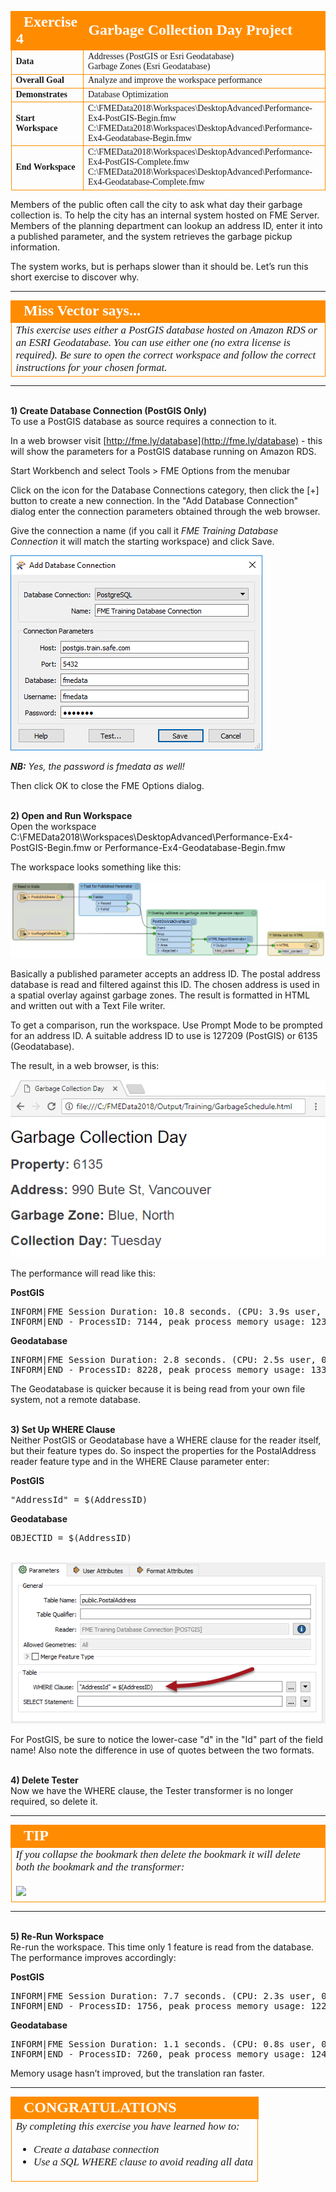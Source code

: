 <!--Exercise Section-->


<table style="border-spacing: 0px;border-collapse: collapse;font-family:serif">
<tr>
<td style="vertical-align:middle;background-color:darkorange;border: 2px solid darkorange">
<i class="fa fa-cogs fa-lg fa-pull-left fa-fw" style="color:white;padding-right: 12px;vertical-align:text-top"></i>
<span style="color:white;font-size:x-large;font-weight: bold">Exercise 4</span>
</td>
<td style="border: 2px solid darkorange;background-color:darkorange;color:white">
<span style="color:white;font-size:x-large;font-weight: bold">Garbage Collection Day Project</span>
</td>
</tr>

<tr>
<td style="border: 1px solid darkorange; font-weight: bold">Data</td>
<td style="border: 1px solid darkorange">Addresses (PostGIS or Esri Geodatabase)<br>Garbage Zones (Esri Geodatabase)</td>
</tr>

<tr>
<td style="border: 1px solid darkorange; font-weight: bold">Overall Goal</td>
<td style="border: 1px solid darkorange">Analyze and improve the workspace performance</td>
</tr>

<tr>
<td style="border: 1px solid darkorange; font-weight: bold">Demonstrates</td>
<td style="border: 1px solid darkorange">Database Optimization</td>
</tr>

<tr>
<td style="border: 1px solid darkorange; font-weight: bold">Start Workspace</td>
<td style="border: 1px solid darkorange">C:\FMEData2018\Workspaces\DesktopAdvanced\Performance-Ex4-PostGIS-Begin.fmw<br>C:\FMEData2018\Workspaces\DesktopAdvanced\Performance-Ex4-Geodatabase-Begin.fmw</td>
</tr>

<tr>
<td style="border: 1px solid darkorange; font-weight: bold">End Workspace</td>
<td style="border: 1px solid darkorange">C:\FMEData2018\Workspaces\DesktopAdvanced\Performance-Ex4-PostGIS-Complete.fmw<br>C:\FMEData2018\Workspaces\DesktopAdvanced\Performance-Ex4-Geodatabase-Complete.fmw</td>
</tr>

</table>

Members of the public often call the city to ask what day their garbage collection is. To help the city has an internal system hosted on FME Server. Members of the planning department can lookup an address ID, enter it into a published parameter, and the system retrieves the garbage pickup information.

The system works, but is perhaps slower than it should be. Let’s run this short exercise to discover why.

---

<!--Person X Says Section-->

<table style="border-spacing: 0px">
<tr>
<td style="vertical-align:middle;background-color:darkorange;border: 2px solid darkorange">
<i class="fa fa-quote-left fa-lg fa-pull-left fa-fw" style="color:white;padding-right: 12px;vertical-align:text-top"></i>
<span style="color:white;font-size:x-large;font-weight: bold;font-family:serif">Miss Vector says...</span>
</td>
</tr>

<tr>
<td style="border: 1px solid darkorange">
<span style="font-family:serif; font-style:italic; font-size:larger">
This exercise uses either a PostGIS database hosted on Amazon RDS or an ESRI Geodatabase. You can use either one (no extra license is required). Be sure to open the correct workspace and follow the correct instructions for your chosen format.
</span>
</td>
</tr>
</table>

---

<br>**1) Create Database Connection (PostGIS Only)**
<br>To use a PostGIS database as source requires a connection to it. 

In a web browser visit [http://fme.ly/database](http://fme.ly/database) - this will show the parameters for a PostGIS database running on Amazon RDS.

Start Workbench and select Tools &gt; FME Options from the menubar

Click on the icon for the Database Connections category, then click the [+] button to create a new connection. In the "Add Database Connection" dialog enter the connection parameters obtained through the web browser.

Give the connection a name (if you call it *FME Training Database Connection* it will match the starting workspace) and click Save. 

![](./Images/Img2.234.Ex4.CreateDBConnection.png)

***NB:*** *Yes, the password is fmedata as well!*

Then click OK to close the FME Options dialog.


<br>**2) Open and Run Workspace**
<br>Open the workspace C:\FMEData2018\Workspaces\DesktopAdvanced\Performance-Ex4-PostGIS-Begin.fmw or Performance-Ex4-Geodatabase-Begin.fmw 

The workspace looks something like this:

![](./Images/Img2.235.Ex4.InitialWorkspace.png)

Basically a published parameter accepts an address ID. The postal address database is read and filtered against this ID. The chosen address is used in a spatial overlay against garbage zones. The result is formatted in HTML and written out with a Text File writer.

To get a comparison, run the workspace. Use Prompt Mode to be prompted for an address ID. A suitable address ID to use is 127209 (PostGIS) or 6135 (Geodatabase).

The result, in a web browser, is this:

![](./Images/Img2.236.Ex4.InitialOutput.png)

The performance will read like this:

**PostGIS**

<pre>
INFORM|FME Session Duration: 10.8 seconds. (CPU: 3.9s user, 0.5s system)
INFORM|END - ProcessID: 7144, peak process memory usage: 123656 kB, current process memory usage: 123520 kB
</pre>

**Geodatabase**

<pre>
INFORM|FME Session Duration: 2.8 seconds. (CPU: 2.5s user, 0.3s system)
INFORM|END - ProcessID: 8228, peak process memory usage: 133556 kB, current process memory usage: 117920 kB
</pre>

The Geodatabase is quicker because it is being read from your own file system, not a remote database.


<br>**3) Set Up WHERE Clause**
<br>Neither PostGIS or Geodatabase have a WHERE clause for the reader itself, but their feature types do. So inspect the properties for the PostalAddress reader feature type and in the WHERE Clause parameter enter: 

**PostGIS**
<pre>
"AddressId" = $(AddressID)
</pre>

**Geodatabase**
<pre>
OBJECTID = $(AddressID)
</pre>

<br>![](./Images/Img2.237.Ex4.WhereClause.png)

For PostGIS, be sure to notice the lower-case "d" in the "Id" part of the field name! Also note the difference in use of quotes between the two formats.


<br>**4) Delete Tester**
<br>Now we have the WHERE clause, the Tester transformer is no longer required, so delete it.

---

<!--Tip Section--> 

<table style="border-spacing: 0px">
<tr>
<td style="vertical-align:middle;background-color:darkorange;border: 2px solid darkorange">
<i class="fa fa-info-circle fa-lg fa-pull-left fa-fw" style="color:white;padding-right: 12px;vertical-align:text-top"></i>
<span style="color:white;font-size:x-large;font-weight: bold;font-family:serif">TIP</span>
</td>
</tr>

<tr>
<td style="border: 1px solid darkorange">
<span style="font-family:serif; font-style:italic; font-size:larger">
If you collapse the bookmark then delete the bookmark it will delete both the bookmark and the transformer:
<br><br><img src="./DesktopAdvanced2WorkspaceDesign/Images/Img2.238.CollapseBookmarkDelete.png">
</span>
</td>
</tr>
</table>

---
<br>**5) Re-Run Workspace**
<br>Re-run the workspace. This time only 1 feature is read from the database. The performance improves accordingly:

**PostGIS**

<pre>
INFORM|FME Session Duration: 7.7 seconds. (CPU: 2.3s user, 0.3s system)
INFORM|END - ProcessID: 1756, peak process memory usage: 122344 kB, current process memory usage: 122344 kB
</pre>

**Geodatabase**

<pre>
INFORM|FME Session Duration: 1.1 seconds. (CPU: 0.8s user, 0.3s system)
INFORM|END - ProcessID: 7260, peak process memory usage: 124604 kB, current process memory usage: 117016 kB
</pre>

Memory usage hasn’t improved, but the translation ran faster.

---

<!--Exercise Congratulations Section--> 

<table style="border-spacing: 0px">
<tr>
<td style="vertical-align:middle;background-color:darkorange;border: 2px solid darkorange">
<i class="fa fa-thumbs-o-up fa-lg fa-pull-left fa-fw" style="color:white;padding-right: 12px;vertical-align:text-top"></i>
<span style="color:white;font-size:x-large;font-weight: bold;font-family:serif">CONGRATULATIONS</span>
</td>
</tr>

<tr>
<td style="border: 1px solid darkorange">
<span style="font-family:serif; font-style:italic; font-size:larger">
By completing this exercise you have learned how to:
<ul><li>Create a database connection</li>
<li>Use a SQL WHERE clause to avoid reading all data</li></ul>
</span>
</td>
</tr>
</table>
